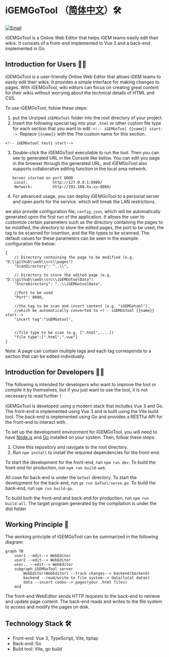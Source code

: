 # iGEMGoTool （[简体中文](https://github.com/950288/iGEMGoTool/blob/main/README_zh.md)）🛠️

[![Email](https://img.shields.io/static/v1?label=Email&message=950288s@gmail.com&color=blue)](mailto:950288s@gmail.com)

iGEMGoTool is a Online Web Editor that helps iGEM teams easily edit their wikis. It consists of a front-end implemented in Vue 3 and a back-end implemented in Go.

## Introduction for Users 🧑‍💼

iGEMGoTool is a user-friendly Online Web Editor that allows iGEM teams to easily edit their wikis. It provides a simple interface for making changes to pages. With iGEMGoTool, wiki editors can focus on creating great content for their wikis without worrying about the technical details of HTML and CSS.

To use iGEMGoTool, follow these steps:

1. put the Unziped `iGEMGoTool` folder into the root directory of your project.
2. Insert the following special tag into your `.html` or other custom file type for each section that you want to edit: `<!-- iGEMGoTool {{name}} start-->`. Replace `{{name}}` with the The custom name for this section.
``` Example
<!-- iGEMGotool test1 start-->
```

3. Double-click the iGEMGoTool executable to run the tool. Then you can see to generated URL in the Console like below. You can edit you page in the browser through the generated URL, and iGEMGoTool also supports collaborative editing function in the local area network. 
```
   Server started on port 8080
    Local:           http://127.0.0.1:8080/
    Network:         http://192.168.Xx.xx:8080/
```
    
4. For advanced usage, you can deploy iGEMGoTool to a personal server and open ports for the service. which will break the LAN restrictions.

we also provide configuration file, `config.json`, which will be automatically generated upon the first run of the application. It allows the user to customize certain parameters such as the directory containing the pages to be modified, the directory to store the edited pages, the port to be used, the tag to be scanned for insertion, and the file types to be scanned. The default values for these parameters can be seen in the example configuration file below:
```
{
	// Directory containing the page to be modified (e.g. "D:\\github\\web\\src\\pages")
	"ScanDirectory": "..\\",

	// Directory to store the edited page (e.g. "D:\\github\\web\\src\\iGEMGotoolData")
	"StoreDirectory": "..\\iGEMGotoolData",

	//Port to be used
	"Port": 8080,

	//the tag to be scan and incert content (e.g. "iGEMGotool"),
	//which be automatically converted to <!-- iGEMGotool {{name}} start-->
	"incert tag":"iGEMGotool",

	
	//file type to be scan (e.g. [".html",....])
	"file type":[".html",".vue"]
}
```

Note: A page can contain multiple tags and each tag corresponds to a section that can be edited individually.

## Introduction for Developers 🧑‍💻

The following is intended for developers who want to improve the tool or compile it by themselves, but if you just want to use the tool, it is not necessary to read further！

iGEMGoTool is developed using a modern stack that includes Vue 3 and Go. The front-end is implemented using Vue 3 and is built using the Vite build tool. The back-end is implemented using Go and provides a RESTful API for the front-end to interact with.

To set up the development environment for iGEMGoTool, you will need to have [Node.js](https://nodejs.org/) and [Go](https://golang.org/) installed on your system. Then, follow these steps:

1. Clone this repository and navigate to the root directory.
2. Run `npm install` to install the required dependencies for the front-end.

To start the development for the front-end, run `npm run dev`. 
To build the front-end for production, run `npm run build-web`.

All cose for back-end is under the `GoTool` directory. 
To start the development for the back-end, run `go run GoTool/serve.go`. 
To build the back-end, run `npm run build-go`. 

To build both the front-end and back-end for production, run `npm run build-all`.
The target program generated by the compilation is under the dist folder

## Working Principle 📝

The working principle of iGEMGoTool can be summarized in the following diagram:

```mermaid
graph TB
    user1 --edit--> WebEditor
    user2 --edit--> WebEditor
    user.. --edit--> WebEditor
    subgraph iGEMGoTool server
        WebEditor(WebEditor) --track changes--> backend(backend)
        backend --read/write to file system--> data(local datas)
        data --incert codes--> pages(your .html files)
    end
```

The front-end WebEditor sends HTTP requests to the back-end to retrieve and update page content. The back-end reads and writes to the file system to access and modify the pages on disk.

## Technology Stack 🛠️

- Front-end: Vue 3, TypeScript, Vite, tiptap
- Back-end: Go 
- Build tool: Vite, go build
